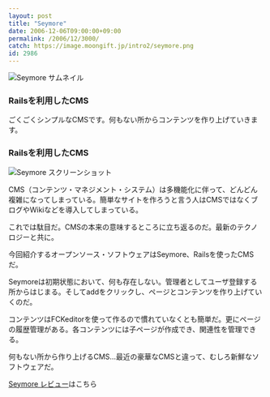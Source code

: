 ```yaml
---
layout: post
title: "Seymore"
date: 2006-12-06T09:00:00+09:00
permalink: /2006/12/3000/
catch: https://image.moongift.jp/intro2/seymore.png
id: 2986
---
```

 ![Seymore サムネイル](https://image.moongift.jp/intro2/seymore.t.png "Seymore サムネイル")
  

### Railsを利用したCMS
  
ごくごくシンプルなCMSです。何もない所からコンテンツを作り上げていきます。  
<!--more-->  

### Railsを利用したCMS
  

![Seymore スクリーンショット](https://image.moongift.jp/intro2/seymore.png "Seymore スクリーンショット")

  

CMS（コンテンツ・マネジメント・システム）は多機能化に伴って、どんどん複雑になってしまっている。簡単なサイトを作ろうと言う人はCMSではなくブログやWikiなどを導入してしまっている。

  

これでは駄目だ。CMSの本来の意味するところに立ち返るのだ。最新のテクノロジーと共に。

  

今回紹介するオープンソース・ソフトウェアはSeymore、Railsを使ったCMSだ。

  

Seymoreは初期状態において、何も存在しない。管理者としてユーザ登録する所からはじまる。そしてaddをクリックし、ページとコンテンツを作り上げていくのだ。

  

コンテンツはFCKeditorを使って作るので慣れていなくとも簡単だ。更にページの履歴管理がある。各コンテンツには子ページが作成でき、関連性を管理できる。

  

何もない所から作り上げるCMS…最近の豪華なCMSと違って、むしろ新鮮なソフトウェアだ。

  

[Seymore レビュー](http://oss.moongift.jp/review/i-3002.html)はこちら

